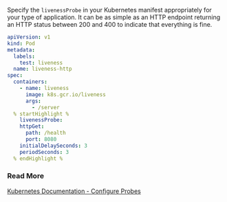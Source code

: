 Specify the ```livenessProbe``` in your Kubernetes manifest appropriately for your type of application.
It can be as simple as an HTTP endpoint returning an HTTP status between 200 and 400 to indicate that everything is fine.

```yaml
apiVersion: v1
kind: Pod
metadata:
  labels:
    test: liveness
  name: liveness-http
spec:
  containers:
    - name: liveness
      image: k8s.gcr.io/liveness
      args:
        - /server
  % startHighlight %
    livenessProbe:
    httpGet:
      path: /health
      port: 8080
    initialDelaySeconds: 3
    periodSeconds: 3
  % endHighlight %
```

### Read More
[Kubernetes Documentation - Configure Probes](https://kubernetes.io/docs/tasks/configure-pod-container/configure-liveness-readiness-startup-probes/)
